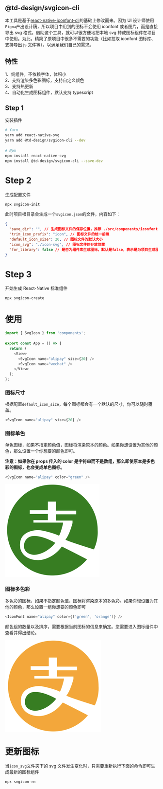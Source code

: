 ## @td-design/svgicon-cli

本工具是基于[react-native-iconfont-cli](https://github.com/iconfont-cli/react-native-iconfont-cli)的基础上修改而来。因为 UI 设计师使用`Figma`产出设计稿，所以项目中用到的图标不会使用 iconfont 或者图片，而是直接导出 svg 格式。借助这个工具，就可以很方便地把本地 svg 转成图标组件在项目中使用。为此，精简了原项目中很多不需要的功能（比如拉取 iconfont 图标库、支持导出 js 文件等），以满足我们自己的需求。

## 特性

1、纯组件，不依赖字体，体积小 <br /> 2、支持渲染多色彩图标，支持自定义颜色 <br /> 3、支持热更新 <br /> 4、自动化生成图标组件，默认支持 typescript

## Step 1

安装插件

```bash
# Yarn
yarn add react-native-svg
yarn add @td-design/svgicon-cli --dev

# Npm
npm install react-native-svg
npm install @td-design/svgicon-cli --save-dev
```

# Step 2

生成配置文件

```bash
npx svgicon-init
```

此时项目根目录会生成一个`svgicon.json`的文件，内容如下：

```json
{
  "save_dir": "", // 生成图标文件的保存位置，推荐 ./src/components/iconfont
  "trim_icon_prefix": "icon", // 图标文件的统一前缀
  "default_icon_size": 20, // 图标文件的默认大小
  "icon_svg": "./icon-svg", // 图标文件的存放位置
  "for_library": false // 是否为组件库生成图标，默认是false，表示是为项目生成图标
}
```

# Step 3

开始生成 React-Native 标准组件

```bash
npx svgicon-create
```

# 使用

```typescript jsx
import { SvgIcon } from 'components';

export const App = () => {
  return (
    <View>
      <SvgIcon name="alipay" size={20} />
      <SvgIcon name="wechat" />
    </View>
  );
};
```

### 图标尺寸

根据配置`default_icon_size`，每个图标都会有一个默认的尺寸，你可以随时覆盖。

```typescript jsx
<SvgIcon name="alipay" size={20} />
```

### 图标单色

单色图标，如果不指定颜色值，图标将渲染原本的颜色。如果你想设置为其他的颜色，那么设置一个你想要的颜色即可。

**注意：如果你在 props 传入的 color 是字符串而不是数组，那么即使原本是多色彩的图标，也会变成单色图标。**

```typescript jsx
<SvgIcon name="alipay" color="green" />
```

![](./images/one-color-icon.png)

### 图标多色彩

多色彩的图标，如果不指定颜色值，图标将渲染原本的多色彩。如果你想设置为其他的颜色，那么设置一组你想要的颜色即可

```typescript jsx
<IconFont name="alipay" color={['green', 'orange']} />
```

颜色组的数量以及排序，需要根据当前图标的信息来确定。您需要进入图标组件中查看并得出结论。

![](./images/multi-color-icon.png)

# 更新图标

当`icon_svg`文件夹下的 svg 文件发生变化时，只需要重新执行下面的命令即可生成最新的图标组件

```bash
npx svgicon-rn
```
